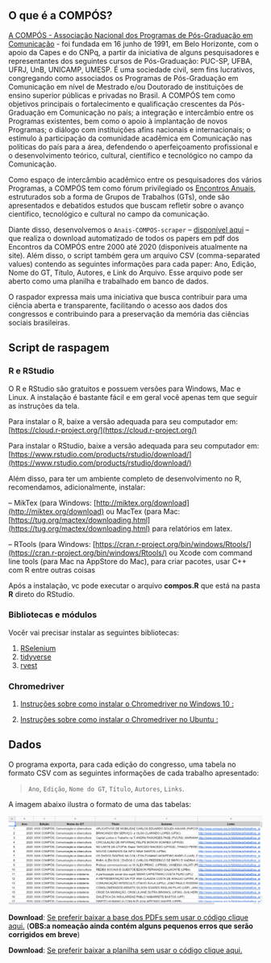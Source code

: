 ## O que é a COMPÓS?

[A COMPÓS - Associação Nacional dos Programas de Pós-Graduação em Comunicação](https://www.compos.org.br/a_compos.php) - foi fundada em 16 junho de 1991, em Belo Horizonte, com o apoio da Capes e do CNPq, a partir da iniciativa de alguns pesquisadores e representantes dos seguintes cursos de Pós-Graduação: PUC-SP, UFBA, UFRJ, UnB, UNICAMP, UMESP. É uma sociedade civil, sem fins lucrativos, congregando como associados os Programas de Pós-Graduação em Comunicação em nível de Mestrado e/ou Doutorado de instituições de ensino superior públicas e privadas no Brasil. A COMPÓS tem como objetivos principais o fortalecimento e qualificação crescentes da Pós-Graduação em Comunicação no país; a integração e intercâmbio entre os Programas existentes, bem como o apoio à implantação de novos Programas; o diálogo com instituições afins nacionais e internacionais; o estímulo à participação da comunidade acadêmica em Comunicação nas políticas do país para a área, defendendo o aperfeiçoamento profissional e o desenvolvimento teórico, cultural, científico e tecnológico no campo da Comunicação.

Como espaço de intercâmbio acadêmico entre os pesquisadores dos vários Programas, a COMPÓS tem como fórum privilegiado os [Encontros Anuais](https://www.compos.org.br/encontros_anuais.php), estruturados sob a forma de Grupos de Trabalhos (GTs), onde são apresentados e debatidos estudos que buscam refletir sobre o avanço científico, tecnológico e cultural no campo da comunicação.

Diante disso, desenvolvemos o `Anais-COMPOS-scraper` – [disponível aqui](https://github.com/LABHDUFBA/Anais-COMPOS-scraper) – que realiza o download automatizado de todos os papers em pdf dos Encontros da COMPÓS entre 2000 até 2020 (disponíveis atualmente na site). Além disso, o script também gera um arquivo CSV (comma-separated values) contendo as seguintes informações para cada paper: Ano, Edição, Nome do GT, Título, Autores, e Link do Arquivo. Esse arquivo pode ser aberto como uma planilha e trabalhado em banco de dados.

O raspador expressa mais uma iniciativa que busca contribuir para uma ciência aberta e transparente, facilitando o acesso aos dados dos congressos e contribuindo para a preservação da memória das ciências sociais brasileiras.


## Script de raspagem

### R e RStudio

O R e RStudio são gratuitos e possuem versões para Windows, Mac e Linux. A instalação é bastante fácil e em geral você apenas tem que seguir as instruções da tela.

Para instalar o R, baixe a versão adequada para seu computador em: [https://cloud.r-project.org/](https://cloud.r-project.org/)

Para instalar o RStudio, baixe a versão adequada para seu computador em: [https://www.rstudio.com/products/rstudio/download/](https://www.rstudio.com/products/rstudio/download/)

Além disso, para ter um ambiente completo de desenvolvimento no R, recomendamos, adicionalmente, instalar:

– MikTex (para Windows:  [http://miktex.org/download](http://miktex.org/download) ou MacTex (para Mac:  [https://tug.org/mactex/downloading.html](https://tug.org/mactex/downloading.html) para relatórios em latex.

– RTools (para Windows: [https://cran.r-project.org/bin/windows/Rtools/](https://cran.r-project.org/bin/windows/Rtools/) ou Xcode com command line tools (para Mac na AppStore do Mac), para criar pacotes, usar C++ com R entre outras  coisas

Após a instalação, vc pode executar o arquivo **compos.R** que está na pasta **R** direto do RStudio.


### Bibliotecas e módulos

Vocêr vai precisar instalar as seguintes bibliotecas: 

1. [RSelenium](https://cran.r-project.org/web/packages/RSelenium/RSelenium.pdf)
2. [tidyverse](https://www.tidyverse.org/)
3. [rvest](https://cran.r-project.org/web/packages/rvest/rvest.pdf)

### Chromedriver

1. [Instruções sobre como instalar o Chromedriver no Windows 10 :](https://www.youtube.com/watch?v=dz59GsdvUF8) 

2. [Instruções sobre como instalar o Chromedriver no Ubuntu :](https://medium.com/@marco.conviccao/configurando-o-chromedriver-no-ubuntu-7baaf2be7c68)


## Dados

O programa exporta, para cada edição do congresso, uma tabela no formato CSV com as seguintes informações de cada trabalho apresentado:

> `Ano`, `Edição`, `Nome do GT`, `Título`, `Autores`, `Links`.  

A imagem abaixo ilustra o formato de uma das tabelas:

![](img\csv.png)

**Download**: [Se preferir baixar a base dos PDFs sem usar o código clique aqui.](https://filesender.rnp.br/?s=download&token=ae3e90f6-c8db-497f-a3e0-73958c634997)
(**OBS:a nomeação ainda contém alguns pequenos erros que serão corrigidos em breve**)

**Download**: [Se preferir baixar a planilha sem usar o código clique aqui.](https://docs.google.com/spreadsheets/d/1VXlCD9rak-ut3_5p6UFyzOfuSgpbBcl9KDHrXe53q-0/edit?usp=sharing)